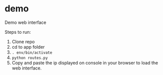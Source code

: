 demo
====
Demo web interface

Steps to run:
 1. Clone repo
 2. cd to app folder
 3. `. env/bin/activate`
 4. `python routes.py`
 5. Copy and paste the ip displayed on console in your browser to load the web interface.